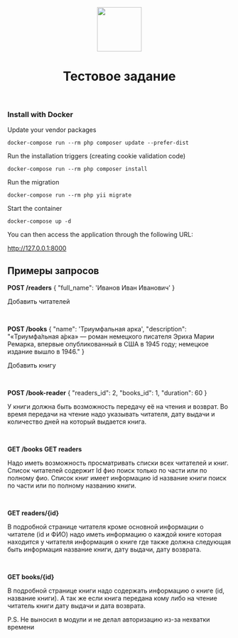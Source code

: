 <p align="center">
    <a href="https://github.com/yiisoft" target="_blank">
        <img src="https://avatars0.githubusercontent.com/u/993323" height="100px">
    </a>
    <h1 align="center">Тестовое задание</h1>
    <br>
</p>



### Install with Docker

Update your vendor packages

    docker-compose run --rm php composer update --prefer-dist
    
Run the installation triggers (creating cookie validation code)

    docker-compose run --rm php composer install    

Run the migration

    docker-compose run --rm php yii migrate  
    
Start the container

    docker-compose up -d


    
You can then access the application through the following URL:

http://127.0.0.1:8000

<h2>Примеры запросов</h3>


<b>POST /readers</b>
{
    "full_name": 'Иванов Иван Иванович'
}
<p>Добавить  читателей</p>

<br>

<b>POST /books</b>
{
    "name": 'Триумфальная арка',
    "description": "«Триумфа́льная а́рка» — роман немецкого писателя Эриха Марии Ремарка, впервые опубликованный в США в 1945 году; немецкое издание вышло в 1946."
}
<p>Добавить книгу</p>

<br>

<b>POST /book-reader</b>
{
    "readers_id": 2,
    "books_id": 1,
    "duration": 60
}
<p>У книги должна быть возможность передачу её на чтения и возврат. Во время передачи на чтение надо указывать читателя,  дату выдачи и количество дней на который выдается книга. </p>

<br>

<b>GET /books</b>
<b>GET readers</b>
<p>Надо иметь возможность просматривать списки всех читателей и книг. Список читателей содержит Id фио поиск только  по части или по полному фио. Список книг имеет информацию id название книги поиск по  части или по полному названию книги.</p>

<br>

<b>GET readers/{id}</b>
<p>В подробной странице читателя кроме основной информации о читателе (id и ФИО)  надо иметь информацию о каждой книге которая находится у читателя информация о книге где  также должна следующая быть информация название книги, дату выдачи, дату возврата.</p>

<br>

<b>GET books/{id}</b>
<p>В подробной странице книги надо содержать информацию о книге (id, название книги). А так же если книга передана кому либо на чтение  читатель книги дату выдачи и дата возврата. </p>

P.S. Не выносил в модули и не делал авторизацию из-за нехватки времени